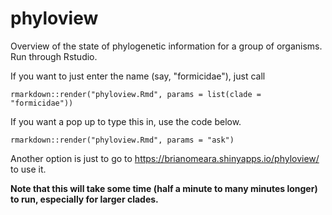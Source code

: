 # phyloview
Overview of the state of phylogenetic information for a group of organisms. Run through Rstudio.

If you want to just enter the name (say, "formicidae"), just call

```
rmarkdown::render("phyloview.Rmd", params = list(clade = "formicidae"))
```

If you want a pop up to type this in, use the code below.

```
rmarkdown::render("phyloview.Rmd", params = "ask")
```

Another option is just to go to https://brianomeara.shinyapps.io/phyloview/ to use it.

**Note that this will take some time (half a minute to many minutes longer) to run, especially for larger clades.**
